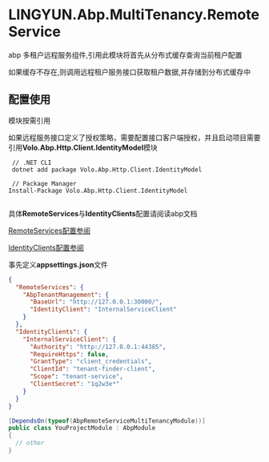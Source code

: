 # LINGYUN.Abp.MultiTenancy.RemoteService

abp 多租户远程服务组件,引用此模块将首先从分布式缓存查询当前租户配置

如果缓存不存在,则调用远程租户服务接口获取租户数据,并存储到分布式缓存中

## 配置使用

模块按需引用

如果远程服务接口定义了授权策略，需要配置接口客户端授权，并且启动项目需要引用**Volo.Abp.Http.Client.IdentityModel**模块

``` shell
 // .NET CLI
 dotnet add package Volo.Abp.Http.Client.IdentityModel
 
 // Package Manager
Install-Package Volo.Abp.Http.Client.IdentityModel
 
```

具体**RemoteServices**与**IdentityClients**配置请阅读abp文档

[RemoteServices配置参阅](https://docs.abp.io/en/abp/latest/API/Dynamic-CSharp-API-Clients)

[IdentityClients配置参阅](https://github.com/abpframework/abp/blob/dev/framework/src/Volo.Abp.IdentityModel/Volo/Abp/IdentityModel/IdentityClientConfiguration.cs)

事先定义**appsettings.json**文件

```json
{
  "RemoteServices": {
    "AbpTenantManagement": {
      "BaseUrl": "http://127.0.0.1:30000/",
      "IdentityClient": "InternalServiceClient"
    }
  },
  "IdentityClients": {
    "InternalServiceClient": {
      "Authority": "http://127.0.0.1:44385",
      "RequireHttps": false,
      "GrantType": "client_credentials",
      "ClientId": "tenant-finder-client",
      "Scope": "tenant-service",
      "ClientSecret": "1q2w3e*"
    }
  }
}

```

```csharp
[DependsOn(typeof(AbpRemoteServiceMultiTenancyModule))]
public class YouProjectModule : AbpModule
{
  // other
}
```